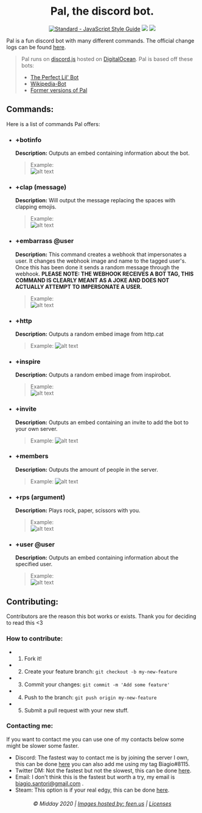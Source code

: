 <h1 align="center"> Pal, the discord bot.</h1>

<p align="center">
    <a href="https://standardjs.com"><img src="https://img.shields.io/badge/code_style-standard-brightgreen.svg" alt="Standard - JavaScript Style Guide"></a>
    <a href="https://discordapp.com/oauth2/authorize?&client_id=300955174225051650&scope=bot&permissions=536980545"><img src="https://img.shields.io/badge/Discord-Add%20Bot-7289DA.svg" /></a>
    <a href="https://app.fossa.com/projects/git%2Bgithub.com%2FMiddayClouds%2Fpal?ref=badge_shield" alt="FOSSA Status"><img src="https://app.fossa.com/api/projects/git%2Bgithub.com%2FMiddayClouds%2Fpal.svg?type=shield"/></a>
</p>

Pal is a fun discord bot with many different commands. The official change logs can be found [here](https://github.com/MiddayClouds/pal/releases).
> Pal runs on <a href="">discord.js</a> hosted on <a href="https://m.do.co/c/47c40acc6cf7">DigitalOcean</a>. Pal is based off these bots:
> - <a href="https://gist.github.com/eslachance/3349734a98d30011bb202f47342601d3">The Perfect Lil' Bot</a>
> - <a href="https://github.com/julianYaman/wikipedia-bot">Wikipedia-Bot</a>
> - <a href="https://github.com/biagios/pal">Former versions of Pal</a>


## Commands:
Here is a list of commands Pal offers:

- ### +botinfo
    __Description:__ Outputs an embed containing information about the bot.
    > Example:   
    > ![alt text](https://feen.us/vna8g77il4qumy5dny6lnikzpghx387ozvrtfg67u8bw88p4s9.png "Logo Title Text 1")

- ### +clap (message)
    __Description:__ Will output the message replacing the spaces with clapping emojis.

    > Example:    
    > ![alt text](https://feen.us/1n49s9kngek9qkvb7zdwjz74oewgo4qs6d7ehi8nxic653ujz5.png "Logo Title Text 1")

- ### +embarrass @user
    __Description:__ This command creates a webhook that impersonates a user. It changes the webhook image and name to the tagged user's. Once this has been done it sends a random message through the webhook. **PLEASE NOTE: THE WEBHOOK RECEIVES A BOT TAG, THIS COMMAND IS CLEARLY MEANT AS A JOKE AND DOES NOT ACTUALLY ATTEMPT TO IMPERSONATE A USER.**

    > Example:     
    > ![alt text](https://feen.us/3b6kbc6b9fyb70due4hobdoy3gnyfg0usqo3cagmtkfatu2oya.png "Logo Title Text 1")

- ### +http
    __Description:__ Outputs a random embed image from http.cat
    > Example:
    > ![alt text](https://feen.us/2wj5wynz7ujvlh1suq0ac90awqhat14zqb0ba8ihkuuuxqobj2.png "Logo Title Text 1")

- ### +inspire
    __Description:__ Outputs a random embed image from inspirobot.
    > Example:   
    > ![alt text](https://feen.us/i55x59nmbcvwu439azry04tuj7umr3du2jt5plrdbx3z6baran.png "Logo Title Text 1")

- ### +invite
    __Description:__ Outputs an embed containing an invite to add the bot to your own server.
    > Example:
    > ![alt text](https://feen.us/n2avny82pixnw6ri2fr51s26xrx8en4kngu3emqpon0c6pklwd.png "Logo Title Text 1")

- ### +members
    __Description:__ Outputs the amount of people in the server.
    > Example:
    > ![alt text](https://feen.us/bv8fe44he79j0tobk55pn3snmzz1s56s9t868uwsae7ni22ihx.png "Logo Title Text 1")

- ### +rps (argument)
    __Description:__ Plays rock, paper, scissors with you.
    > Example:    
    > ![alt text](https://feen.us/yzb1uf5szgz6korl1mgk6soyw5zxw674qj8kxkr2qpoyqs5tpn.png "Logo Title Text 1")

- ### +user @user
    __Description:__ Outputs an embed containing information about the specified user.
    > Example:  
    > ![alt text](https://feen.us/cjgvxz2j49r93sxioa1igh1mfh5ck2zj1nutmeujg33ie4t99t.png "Logo Title Text 1")

## Contributing:
Contributors are the reason this bot works or exists. Thank you for deciding to read this <3
### How to contribute:
- 1. Fork it!
- 2. Create your feature branch: `git checkout -b my-new-feature`
- 3. Commit your changes: `git commit -m 'Add some feature'`
- 4. Push to the branch: `git push origin my-new-feature`
- 5. Submit a pull request with your new stuff.

### Contacting me:
If you want to contact me you can use one of my contacts below some might be slower some faster.
- Discord: The fastest way to contact me is by joining the server I own, this can be done [here](https://discord.gg/szFy478) you can also add me using my tag Biagio#8115.
- Twitter DM: Not the fastest but not the slowest, this can be done [here](https://twitter.com/biagiosantori).
- Email: I don't think this is the fastest but worth a try, my email is biagio.santori@gmail.com .
- Steam: This option is if your real edgy, this can be done [here](http://steamcommunity.com/id/biagios).

<h6 align="center">  © Midday 2020 | <a href="https://feen.us/">Images hosted by: feen.us</a> | <a href="https://github.com/MiddayClouds/pal/tree/master/LICENSES">Licenses</a> </h6>
